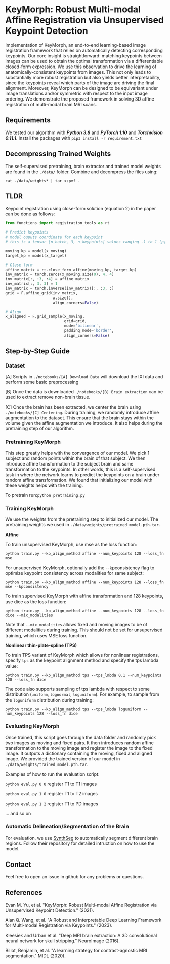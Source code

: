 # KeyMorph: Robust Multi-modal Affine Registration via Unsupervised Keypoint Detection

Implementation of KeyMorph, an end-to-end learning-based image registration framework that relies on automatically detecting corresponding keypoints. Our core insight is straightforward: matching keypoints between images can be used to obtain the optimal transformation via a differentiable closed-form expression. We use this observation to drive the learning of anatomically-consistent keypoints from images. This not only leads to substantially more robust registration but also yields better interpretability, since the keypoints reveal which parts of the image are driving the final alignment. Moreover, KeyMorph can be designed to be equivariant under image translations and/or symmetric with respect to the input image ordering. We demonstrate the proposed framework in solving 3D affine registration of multi-modal brain MRI scans. 

## Requirements
We tested our algorithm with ***Python 3.8*** and ***PyTorch 1.10*** and ***Torchvision 0.11.1***. Install the packages with `pip3 install -r requirement.txt`

## Decompressing Trained Weights
The self-supervised pretraining, brain extractor and trained model weights are found in the `./data/` folder. Combine and decompress the files using:

`cat ./data/weights* | tar xzpvf -`

## TLDR
Keypoint registration using close-form solution (equation 2) in the paper can be done as follows:

```python
from functions import registration_tools as rt

# Predict keypoints
# model ouputs coordinate for each keypoint 
# this is a tensor [n_batch, 3, n_keypoints] values ranging -1 to 1 (pytorch grid convention)

moving_kp = model(x_moving)
target_kp = model(x_target)

# Close form
affine_matrix = rt.close_form_affine(moving_kp, target_kp)
inv_matrix = torch.zeros(x_moving.size(0), 4, 4)
inv_matrix[:, :3, :4] = affine_matrix
inv_matrix[:, 3, 3] = 1
inv_matrix = torch.inverse(inv_matrix)[:, :3, :]
grid = F.affine_grid(inv_matrix,
                     x.size(),
                     align_corners=False)

# Align
x_aligned = F.grid_sample(x_moving,
                          grid=grid,
                          mode='bilinear',
                          padding_mode='border',
                          align_corners=False)

```
## Step-by-Step Guide

### Dataset 
[A] Scripts in `./notebooks/[A] Download Data` will download the IXI data and perform some basic preprocessing

[B] Once the data is downloaded `./notebooks/[B] Brain extraction` can be used to extract remove non-brain tissue. 

[C] Once the brain has been extracted, we center the brain using `./notebooks/[C] Centering`. During training, we randomly introduce affine augmentation to the dataset. This ensure that the brain stays within the volume given the affine augmentation we introduce. It also helps during the pretraining step of our algorithm.

### Pretraining KeyMorph

This step greatly helps with the convergence of our model. We pick 1 subject and random points within the brain of that subject. We then introduce affine transformation to the subject brain and same transformation to the keypoints. In other words, this is a self-supervised task in where the network learns to predict the keypoints on a brain under random affine transformation. We found that initializing our model with these weights helps with the training.

 To pretrain run:`python pretraining.py`

### Training KeyMorph
We use the weights from the pretraining step to initialized our model. The pretraining weights we used in `./data/weights/pretrained_model.pth.tar`.

**Affine**

To train unsupervised KeyMorph, use mse as the loss function:

`python train.py --kp_align_method affine --num_keypoints 128 --loss_fn mse`

For unsupervised KeyMorph, optionally add the --kpconsistency flag to optimize keypoint consistency across modalities for same subject:

`python train.py --kp_align_method affine --num_keypoints 128 --loss_fn mse --kpconsistency`

To train supervised KeyMorph with affine transformation and 128 keypoints, use dice as the loss function:

`python train.py --kp_align_method affine --num_keypoints 128 --loss_fn dice --mix_modalities`

Note that `--mix_modalities` allows fixed and moving images to be of different modalities during training. This should not be set for unsupervised training, which uses MSE loss function.

**Nonlinear thin-plate-spline (TPS)**

To train TPS variant of KeyMorph which allows for nonlinear registrations, specify `tps` as the keypoint alignment method and specify the tps lambda value: 

`python train.py --kp_align_method tps --tps_lmbda 0.1 --num_keypoints 128 --loss_fn dice`

The code also supports sampling of tps lambda with respect to some distribution (`uniform`, `lognormal`, `loguniform`). For example, to sample from the `loguniform` distribution during training:

`python train.py --kp_align_method tps --tps_lmbda loguniform --num_keypoints 128 --loss_fn dice`

### Evaluating KeyMorph
Once trained, this script goes through the data folder and randomly pick two images as moving and fixed pairs. It then introduces random affine transformation to the moving image and register the image to the fixed image. It outputs a dictionary containing the moving, fixed and aligned image. We provided the trained version of our model in  `./data/weights/trained_model.pth.tar`.

Examples of how to run the evaluation script:

`python eval.py 0 0` register T1 to T1 images

`python eval.py 1 0` register T1 to T2 images

`python eval.py 1 2` register T1 to PD images

... and so on

### Automatic Delineation/Segmentation of the Brain
For evaluation, we use [SynthSeg](https://github.com/BBillot/SynthSeg) to automatically segment different brain regions. Follow their repository for detailed intruction on how to use the model. 

## Contact
Feel free to open an issue in github for any problems or questions.

## References
Evan M. Yu, et al. "KeyMorph: Robust Multi-modal Affine Registration via Unsupervised Keypoint Detection." (2021).

Alan Q. Wang, et al. "A Robust and Interpretable Deep Learning Framework for Multi-modal Registration via Keypoints." (2023).

Kleesiek and Urban et al. "Deep MRI brain extraction: A 3D convolutional neural network for skull stripping." NeuroImage (2016).

Billot, Benjamin, et al. "A learning strategy for contrast-agnostic MRI segmentation." MIDL (2020).



